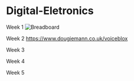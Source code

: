 # Digital-Eletronics

Week 1
![Breadboard](/images/LED_Breadboard2.jpg)


Week 2
https://www.dougiemann.co.uk/voiceblox


Week 3

Week 4

Week 5
